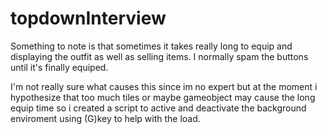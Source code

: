 # topdownInterview

Something to note is that sometimes it takes really long to equip and displaying the outfit as well as selling items. I normally spam the buttons until it's finally equiped.

I'm not really sure what causes this since im no expert but at the moment i hypothesize that too much tiles or maybe gameobject may cause the long equip time so i created a script to active and deactivate the background enviroment using (G)key to help with the load.
